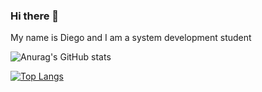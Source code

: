 ### Hi there 👋
My name is Diego and I am a system development student


![Anurag's GitHub stats](https://github-readme-stats.vercel.app/api?username=diegocravo&hide=contribs&count_private=true&show_icons=true&theme=tokyonight)

[![Top Langs](https://github-readme-stats.vercel.app/api/top-langs/?username=diegocravo&layout=compact&theme=tokyonight)](https://github.com/diegocravo/github-readme-stats)

<!--
**diegocravo/diegocravo** is a ✨ _special_ ✨ repository because its `README.md` (this file) appears on your GitHub profile.

Here are some ideas to get you started:

- 🔭 I’m currently working on ...
- 🌱 I’m currently learning ...
- 👯 I’m looking to collaborate on ...
- 🤔 I’m looking for help with ...
- 💬 Ask me about ...
- 📫 How to reach me: ...
- 😄 Pronouns: ...
- ⚡ Fun fact: ...
-->
